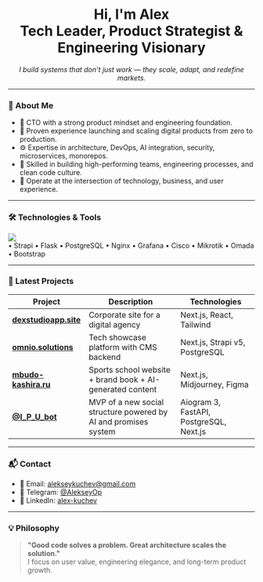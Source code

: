 <h1 align="center">Hi, I'm Alex </br>Tech Leader, Product Strategist & Engineering Visionary</h1>

<p align="center">
  <i>I build systems that don’t just work — they scale, adapt, and redefine markets.</i>
</p>

---

### 🧩 About Me

- 🧠 CTO with a strong product mindset and engineering foundation.  
- 💼 Proven experience launching and scaling digital products from zero to production.  
- ⚙️ Expertise in architecture, DevOps, AI integration, security, microservices, monorepos.  
- 👥 Skilled in building high-performing teams, engineering processes, and clean code culture.  
- 📍 Operate at the intersection of technology, business, and user experience.  

---

### 🛠️ Technologies & Tools

<img src="https://skillicons.dev/icons?i=python,flask,js,ts,nodejs,react,tailwind,bootstrap,nextjs,docker,postgres,nginx,git,linux,grafana" />
<br/>
<span>
  • Strapi • Flask • PostgreSQL • Nginx • Grafana • Cisco • Mikrotik • Omada • Bootstrap
</span>

---

### 💼 Latest Projects

| Project | Description | Technologies |
|--------|-------------|--------------|
| [**dexstudioapp.site**](https://dexstudioapp.site/) | Corporate site for a digital agency | Next.js, React, Tailwind |
| [**omnio.solutions**](https://omnio.solutions/) | Tech showcase platform with CMS backend | Next.js, Strapi v5, PostgreSQL |
| [**mbudo-kashira.ru**](https://mbudo-kashira.ru/) | Sports school website + brand book + AI-generated content | Next.js, Midjourney, Figma |
| [**@I_P_U_bot**](https://t.me/I_P_U_bot) | MVP of a new social structure powered by AI and promises system | Aiogram 3, FastAPI, PostgreSQL, Next.js |

---

### 📬 Contact

- 📧 Email: [alekseykuchev@gmail.com](mailto:alekseykuchev@gmail.com)  
- 💬 Telegram: [@AlekseyOp](https://t.me/AlekseyOp)  
- 🔗 LinkedIn: [alex-kuchev](https://www.linkedin.com/in/alex-kuchev/)  

---

### 💡 Philosophy

> **"Good code solves a problem. Great architecture scales the solution."**  
> I focus on user value, engineering elegance, and long-term product growth.
